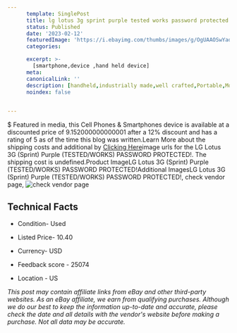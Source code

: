 ```yaml
---
      template: SinglePost
      title: lg lotus 3g sprint purple tested works password protected 
      status: Published
      date: '2023-02-12'
      featuredImage: 'https://i.ebayimg.com/thumbs/images/g/OgUAAOSwYadj2~bK/s-l225.jpg'
      categories: 

      excerpt: >-
        [smartphone,device ,hand held device]
      meta:
      canonicalLink: ''
      description: [handheld,industrially made,well crafted,Portable,Mobile,Compact,Convenient,Lightweight,Maneuverable,Man-portable,Miniature,Carriable,Hand-held,Light,Holdable,Transportable,Mobile device,Pocket-sized,On-the-go,Wireless,Cordless,Compact size,Convenient size, smartphone,device ,hand held device]
      noindex: false

        
---
```

$
    Featured in media, this Cell Phones & Smartphones device is available at a discounted price of 9.152000000000001 after a 12% discount and has a rating of 5 as of the time this blog was written.Learn More about the shipping costs and additional by [Clicking Here](https://www.ebay.com/itm/325521112867?hash=item4bca91ff23%3Ag%3AOgUAAOSwYadj2%7EbK&mkevt=1&mkcid=1&mkrid=711-53200-19255-0&campid=%253CePNCampaignId%253E&customid=%253CreferenceId%253E&toolid=10049)image urls for the LG Lotus 3G (Sprint) Purple (TESTED/WORKS) PASSWORD PROTECTED!. The shipping cost is undefined.Product ImageLG Lotus 3G (Sprint) Purple (TESTED/WORKS) PASSWORD PROTECTED!Additional ImagesLG Lotus 3G (Sprint) Purple (TESTED/WORKS) PASSWORD PROTECTED!, check vendor page, ![check vendor page](https://origin-galleryplus.ebayimg.com/ws/web/325521112867_2_0_1/225x225.jpg,https://origin-galleryplus.ebayimg.com/ws/web/325521112867_3_0_1/225x225.jpg,https://origin-galleryplus.ebayimg.com/ws/web/325521112867_4_0_1/225x225.jpg,https://origin-galleryplus.ebayimg.com/ws/web/325521112867_5_0_1/225x225.jpg,https://origin-galleryplus.ebayimg.com/ws/web/325521112867_6_0_1/225x225.jpg,https://origin-galleryplus.ebayimg.com/ws/web/325521112867_7_0_1/225x225.jpg,https://origin-galleryplus.ebayimg.com/ws/web/325521112867_8_0_1/225x225.jpg,https://origin-galleryplus.ebayimg.com/ws/web/325521112867_9_0_1/225x225.jpg,https://origin-galleryplus.ebayimg.com/ws/web/325521112867_10_0_1/225x225.jpg,https://origin-galleryplus.ebayimg.com/ws/web/325521112867_11_0_1/225x225.jpg,https://origin-galleryplus.ebayimg.com/ws/web/325521112867_12_0_1/225x225.jpg,https://origin-galleryplus.ebayimg.com/ws/web/325521112867_13_0_1/225x225.jpg,https://origin-galleryplus.ebayimg.com/ws/web/325521112867_14_0_1/225x225.jpg)
    
    

 ## Technical Facts 



     
      

 - Condition- Used 


      

 - Listed Price- 10.40 


      

 - Currency- USD 


      

 - Feedback score - 25074 


      

 - Location - US 


      
      

 *_This post may contain affiliate links from eBay and other third-party websites. As an eBay affiliate, we earn from qualifying purchases. Although we do our best to keep the information up-to-date and accurate, please check the date and all details with the vendor's website before making a purchase. Not all data may be accurate._*



    
    
    
    
    